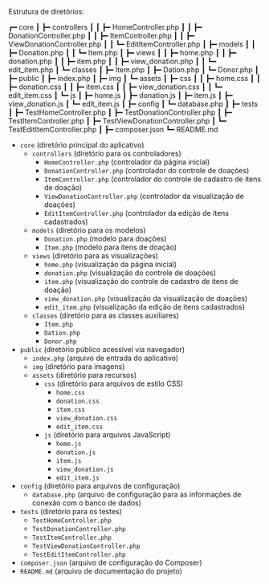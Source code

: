 Estrutura de diretórios:

┏━ core
┃  ┣━ controllers
┃  ┃  ┣━ HomeController.php
┃  ┃  ┣━ DonationController.php
┃  ┃  ┣━ ItemController.php
┃  ┃  ┣━ ViewDonationController.php
┃  ┃  ┗━ EditItemController.php
┃  ┣━ models
┃  ┃  ┣━ Donation.php
┃  ┃  ┗━ Item.php
┃  ┣━ views
┃  ┃  ┣━ home.php
┃  ┃  ┣━ donation.php
┃  ┃  ┣━ item.php
┃  ┃  ┣━ view_donation.php
┃  ┃  ┗━ edit_item.php
┃  ┗━ classes
┃     ┣━ Item.php
┃     ┣━ Dation.php
┃     ┗━ Donor.php
┃
┣━ public
┃  ┣━ index.php
┃  ┣━ img
┃  ┗━ assets
┃     ┣━ css
┃     ┃  ┣━ home.css
┃     ┃  ┣━ donation.css
┃     ┃  ┣━ item.css
┃     ┃  ┣━ view_donation.css
┃     ┃  ┗━ edit_item.css
┃     ┗━ js
┃        ┣━ home.js
┃        ┣━ donation.js
┃        ┣━ item.js
┃        ┣━ view_donation.js
┃        ┗━ edit_item.js
┃
┣━ config
┃  ┗━ database.php
┃
┣━ tests
┃  ┣━ TestHomeController.php
┃  ┣━ TestDonationController.php
┃  ┣━ TestItemController.php
┃  ┣━ TestViewDonationController.php
┃  ┗━ TestEditItemController.php
┃
┣━ composer.json
┗━ README.md


- `core` (diretório principal do aplicativo)
  - `controllers` (diretório para os controladores)
    - `HomeController.php` (controlador da página inicial)
    - `DonationController.php` (controlador do controle de doações)
    - `ItemController.php` (controlador do controle de cadastro de itens de doação)
    - `ViewDonationController.php` (controlador da visualização de doações)
    - `EditItemController.php` (controlador da edição de itens cadastrados)
  - `models` (diretório para os modelos)
    - `Donation.php` (modelo para doações)
    - `Item.php` (modelo para itens de doação)
  - `views` (diretório para as visualizações)
    - `home.php` (visualização da página inicial)
    - `donation.php` (visualização do controle de doações)
    - `item.php` (visualização do controle de cadastro de itens de doação)
    - `view_donation.php` (visualização da visualização de doações)
    - `edit_item.php` (visualização da edição de itens cadastrados)
  - `classes` (diretório para as classes auxiliares)
    - `Item.php`
    - `Dation.php`
    - `Donor.php`
- `public` (diretório público acessível via navegador)
  - `index.php` (arquivo de entrada do aplicativo)
  - `img` (diretório para imagens)
  - `assets` (diretório para recursos)
    - `css` (diretório para arquivos de estilo CSS)
      - `home.css`
      - `donation.css`
      - `item.css`
      - `view_donation.css`
      - `edit_item.css`
    - `js` (diretório para arquivos JavaScript)
      - `home.js`
      - `donation.js`
      - `item.js`
      - `view_donation.js`
      - `edit_item.js`
- `config` (diretório para arquivos de configuração)
  - `database.php` (arquivo de configuração para as informações de conexão com o banco de dados)
- `tests` (diretório para os testes)
  - `TestHomeController.php`
  - `TestDonationController.php`
  - `TestItemController.php`
  - `TestViewDonationController.php`
  - `TestEditItemController.php`
- `composer.json` (arquivo de configuração do Composer)
- `README.md` (arquivo de documentação do projeto)


